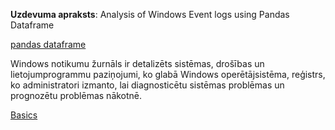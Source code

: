 **Uzdevuma apraksts**:
Analysis of Windows Event logs using Pandas Dataframe

[pandas dataframe](https://pandas.pydata.org/pandas-docs/stable/getting_started/dsintro.html)

Windows notikumu žurnāls ir detalizēts sistēmas, drošības un lietojumprogrammu paziņojumi, ko glabā Windows operētājsistēma, reģistrs, ko administratori izmanto, lai diagnosticētu sistēmas problēmas un prognozētu problēmas nākotnē.

[Basics](https://www.learnpython.org/en/Pandas_Basics)
